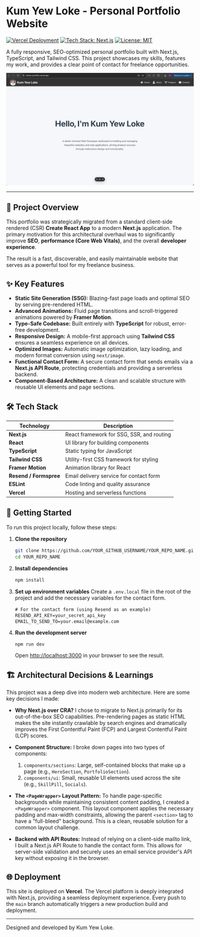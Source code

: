 # Kum Yew Loke - Personal Portfolio Website

[![Vercel Deployment](https://img.shields.io/badge/Vercel-LIVE-black?style=for-the-badge&logo=vercel)](https://kyloke-portfolio.vercel.app/)
[![Tech Stack: Next.js](https://img.shields.io/badge/Next.js-14-blue?style=for-the-badge&logo=next.js)](https://nextjs.org/)
[![License: MIT](https://img.shields.io/badge/License-MIT-yellow.svg?style=for-the-badge)](https://opensource.org/licenses/MIT)

A fully responsive, SEO-optimized personal portfolio built with Next.js, TypeScript, and Tailwind CSS. This project showcases my skills, features my work, and provides a clear point of contact for freelance opportunities.

**[![Portfolio Screenshot](./public/images/portfolio.png)](https://kyloke-portfolio.vercel.app/)**

---

## 🌟 Project Overview

This portfolio was strategically migrated from a standard client-side rendered (CSR) **Create React App** to a modern **Next.js** application. The primary motivation for this architectural overhaul was to significantly improve **SEO**, **performance (Core Web Vitals)**, and the overall **developer experience**.

The result is a fast, discoverable, and easily maintainable website that serves as a powerful tool for my freelance business.

## ✨ Key Features

- **Static Site Generation (SSG):** Blazing-fast page loads and optimal SEO by serving pre-rendered HTML.
- **Advanced Animations:** Fluid page transitions and scroll-triggered animations powered by **Framer Motion**.
- **Type-Safe Codebase:** Built entirely with **TypeScript** for robust, error-free development.
- **Responsive Design:** A mobile-first approach using **Tailwind CSS** ensures a seamless experience on all devices.
- **Optimized Images:** Automatic image optimization, lazy loading, and modern format conversion using `next/image`.
- **Functional Contact Form:** A secure contact form that sends emails via a **Next.js API Route**, protecting credentials and providing a serverless backend.
- **Component-Based Architecture:** A clean and scalable structure with reusable UI elements and page sections.

## 🛠️ Tech Stack

| Technology      | Description                               |
| --------------- | ----------------------------------------- |
| **Next.js**     | React framework for SSG, SSR, and routing |
| **React**       | UI library for building components        |
| **TypeScript**  | Static typing for JavaScript              |
| **Tailwind CSS**| Utility-first CSS framework for styling   |
| **Framer Motion**| Animation library for React               |
| **Resend / Formspree** | Email delivery service for contact form |
| **ESLint**      | Code linting and quality assurance        |
| **Vercel**      | Hosting and serverless functions          |

## 🚀 Getting Started

To run this project locally, follow these steps:

1.  **Clone the repository**
    ```bash
    git clone https://github.com/YOUR_GITHUB_USERNAME/YOUR_REPO_NAME.git
    cd YOUR_REPO_NAME
    ```

2.  **Install dependencies**
    ```bash
    npm install
    ```

3.  **Set up environment variables**
    Create a `.env.local` file in the root of the project and add the necessary variables for the contact form.
    ```env
    # For the contact form (using Resend as an example)
    RESEND_API_KEY=your_secret_api_key
    EMAIL_TO_SEND_TO=your.email@example.com
    ```

4.  **Run the development server**
    ```bash
    npm run dev
    ```
    Open [http://localhost:3000](http://localhost:3000) in your browser to see the result.

## 🏗️ Architectural Decisions & Learnings

This project was a deep dive into modern web architecture. Here are some key decisions I made:

- **Why Next.js over CRA?**
  I chose to migrate to Next.js primarily for its out-of-the-box SEO capabilities. Pre-rendering pages as static HTML makes the site instantly crawlable by search engines and dramatically improves the First Contentful Paint (FCP) and Largest Contentful Paint (LCP) scores.

- **Component Structure:**
  I broke down pages into two types of components:
  1.  `components/sections`: Large, self-contained blocks that make up a page (e.g., `HeroSection`, `PortfolioSection`).
  2.  `components/ui`: Small, reusable UI elements used across the site (e.g., `SkillPill`, `Socials`).

- **The `<PageWrapper>` Layout Pattern:**
  To handle page-specific backgrounds while maintaining consistent content padding, I created a `<PageWrapper>` component. This layout component applies the necessary padding and max-width constraints, allowing the parent `<section>` tag to have a "full-bleed" background. This is a clean, reusable solution for a common layout challenge.

- **Backend with API Routes:**
  Instead of relying on a client-side mailto link, I built a Next.js API Route to handle the contact form. This allows for server-side validation and securely uses an email service provider's API key without exposing it in the browser.

## 🌐 Deployment

This site is deployed on **Vercel**. The Vercel platform is deeply integrated with Next.js, providing a seamless deployment experience. Every push to the `main` branch automatically triggers a new production build and deployment.

---
Designed and developed by Kum Yew Loke.